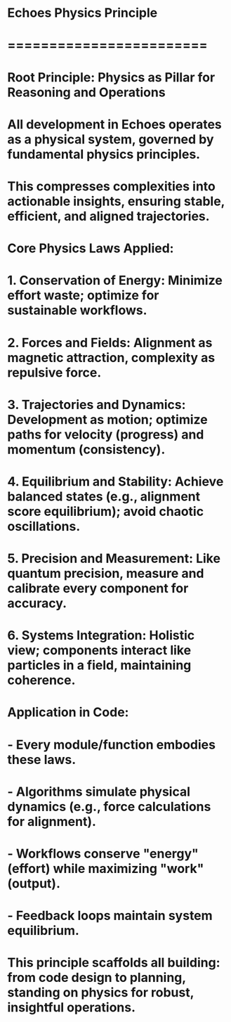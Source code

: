 # Echoes Physics Principle
# ========================
# Root Principle: Physics as Pillar for Reasoning and Operations
#
# All development in Echoes operates as a physical system, governed by fundamental physics principles.
# This compresses complexities into actionable insights, ensuring stable, efficient, and aligned trajectories.
#
# Core Physics Laws Applied:
# 1. Conservation of Energy: Minimize effort waste; optimize for sustainable workflows.
# 2. Forces and Fields: Alignment as magnetic attraction, complexity as repulsive force.
# 3. Trajectories and Dynamics: Development as motion; optimize paths for velocity (progress) and momentum (consistency).
# 4. Equilibrium and Stability: Achieve balanced states (e.g., alignment score equilibrium); avoid chaotic oscillations.
# 5. Precision and Measurement: Like quantum precision, measure and calibrate every component for accuracy.
# 6. Systems Integration: Holistic view; components interact like particles in a field, maintaining coherence.
#
# Application in Code:
# - Every module/function embodies these laws.
# - Algorithms simulate physical dynamics (e.g., force calculations for alignment).
# - Workflows conserve "energy" (effort) while maximizing "work" (output).
# - Feedback loops maintain system equilibrium.
#
# This principle scaffolds all building: from code design to planning, standing on physics for robust, insightful operations.
